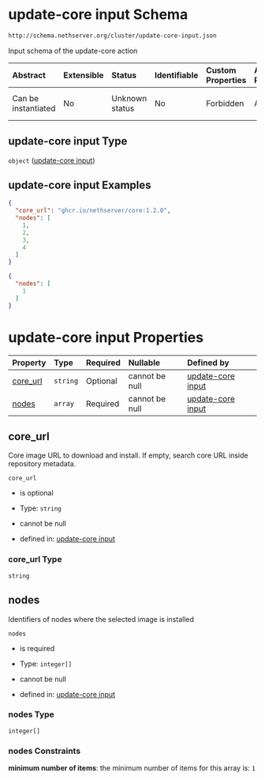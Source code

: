 # update-core input Schema

```txt
http://schema.nethserver.org/cluster/update-core-input.json
```

Input schema of the update-core action

| Abstract            | Extensible | Status         | Identifiable | Custom Properties | Additional Properties | Access Restrictions | Defined In                                                                      |
| :------------------ | :--------- | :------------- | :----------- | :---------------- | :-------------------- | :------------------ | :------------------------------------------------------------------------------ |
| Can be instantiated | No         | Unknown status | No           | Forbidden         | Allowed               | none                | [update-core-input.json](cluster/update-core-input.json "open original schema") |

## update-core input Type

`object` ([update-core input](update-core-input-1.md))

## update-core input Examples

```json
{
  "core_url": "ghcr.io/nethserver/core:1.2.0",
  "nodes": [
    1,
    2,
    3,
    4
  ]
}
```

```json
{
  "nodes": [
    1
  ]
}
```

# update-core input Properties

| Property               | Type     | Required | Nullable       | Defined by                                                                                                                                         |
| :--------------------- | :------- | :------- | :------------- | :------------------------------------------------------------------------------------------------------------------------------------------------- |
| [core\_url](#core_url) | `string` | Optional | cannot be null | [update-core input](update-core-input-1-properties-core_url.md "http://schema.nethserver.org/cluster/update-core-input.json#/properties/core_url") |
| [nodes](#nodes)        | `array`  | Required | cannot be null | [update-core input](update-core-input-1-properties-nodes.md "http://schema.nethserver.org/cluster/update-core-input.json#/properties/nodes")       |

## core\_url

Core image URL to download and install. If empty, search core URL inside repository metadata.

`core_url`

*   is optional

*   Type: `string`

*   cannot be null

*   defined in: [update-core input](update-core-input-1-properties-core_url.md "http://schema.nethserver.org/cluster/update-core-input.json#/properties/core_url")

### core\_url Type

`string`

## nodes

Identifiers of nodes where the selected image is installed

`nodes`

*   is required

*   Type: `integer[]`

*   cannot be null

*   defined in: [update-core input](update-core-input-1-properties-nodes.md "http://schema.nethserver.org/cluster/update-core-input.json#/properties/nodes")

### nodes Type

`integer[]`

### nodes Constraints

**minimum number of items**: the minimum number of items for this array is: `1`
